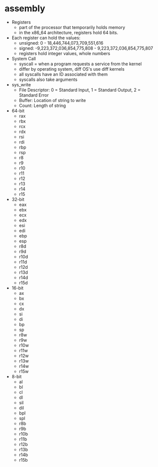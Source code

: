 # assembly
* Registers
	* part of the processor that temporarily holds memory
	* in the x86_64 architecture, registers hold 64 bits.
* Each register can hold the values:
	* unsigned: 0 - 18,446,744,073,709,551,616
	* signed: -9,223,372,036,854,775,808 - 9,223,372,036,854,775,807
	* registers hold integer values, whole numbers
* System Call
	* syscall = when a program requests a service from the kernel
	* differ by operating system, diff OS's use diff kernels
	* all syscalls have an ID associated with them
	* syscalls also take arguments
* sys_write
	* File Descriptor: 0 = Standard Input, 1 = Standard Output, 2 = Standard Error
	* Buffer: Location of string to write
	* Count: Length of string
* 64-bit
	* rax
	* rbx
	* rcx
	* rdx
	* rsi
	* rdi
	* rbp
	* rsp
	* r8
	* r9
	* r10
	* r11
	* r12
	* r13
	* r14
	* r15
* 32-bit
	* eax
	* ebx
	* ecx
	* edx
	* esi
	* edi
	* ebp
	* esp
	* r8d
	* r9d
	* r10d
	* r11d
	* r12d
	* r13d
	* r14d
	* r15d
* 16-bit
	* ax
	* bx
	* cx
	* dx
	* si
	* di
	* bp
	* sp
	* r8w
	* r9w
	* r10w
	* r11w
	* r12w
	* r13w
	* r14w
	* r15w
* 8-bit
	* al
	* bl
	* cl
	* dl
	* sil
	* dil
	* bpl
	* spl
	* r8b
	* r9b
	* r10b
	* r11b
	* r12b
	* r13b
	* r14b
	* r15b

